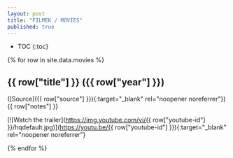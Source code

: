 ```yaml
---
layout: post
title: "FILMEK / MOVIES"
published: true
---
```


* TOC
{:toc}

{% for row in site.data.movies %}

## {{ row["title"] }} ({{ row["year"] }})

([Source]({{ row["source"] }}){:target="_blank" rel="noopener noreferrer"}) {{ row["notes"] }}

[![Watch the trailer](https://img.youtube.com/vi/{{ row["youtube-id"] }}/hqdefault.jpg)](https://youtu.be/{{ row["youtube-id"] }}){:target="_blank" rel="noopener noreferrer"}

{% endfor %}